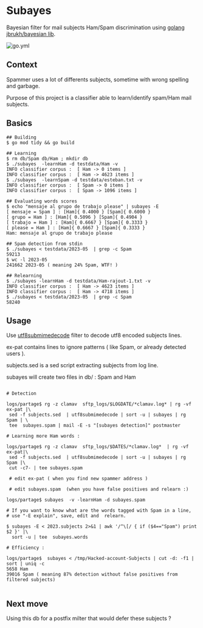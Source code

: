 # Subayes

Bayesian filter for mail subjects Ham/Spam discrimination using
[golang jbrukh/bayesian lib](https://github.com/jbrukh/bayesian).

![go.yml](https://github.com/thc2cat/subayes/actions/workflows/go.yml/badge.svg)

## Context

Spammer uses a lot of differents subjects, sometime with wrong spelling and garbage.

Purpose of this project is a classifier able to learn/identify spam/Ham mail subjects.

## Basics

```shell
## Building
$ go mod tidy && go build 

## Learning
$ rm db/Spam db/Ham ; mkdir db
$ ./subayes  -learnHam -d testdata/Ham -v
INFO classifier corpus :  [ Ham -> 0 items ]
INFO classifier corpus :  [ Ham -> 4623 items ]
$ ./subayes  -learnSpam -d testdata/esteban.txt -v
INFO classifier corpus :  [ Spam -> 0 items ]
INFO classifier corpus :  [ Spam -> 1096 items ]

## Evaluating words scores
$ echo "mensaje al grupo de trabajo please" | subayes -E    
[ mensaje = Spam ] : [Ham]{ 0.4000 } [Spam]{ 0.6000 } 
[ grupo = Ham ] : [Ham]{ 0.5096 } [Spam]{ 0.4904 } 
[ trabajo = Ham ] : [Ham]{ 0.6667 } [Spam]{ 0.3333 } 
[ please = Ham ] : [Ham]{ 0.6667 } [Spam]{ 0.3333 } 
Ham: mensaje al grupo de trabajo please

## Spam detection from stdin
$ ./subayes < testdata/2023-05  | grep -c Spam
59213
$ wc -l 2023-05
241662 2023-05 ( meaning 24% Spam, WTF! )

## Relearning
$ ./subayes -learnHam -d testdata/Ham-rajout-1.txt -v
INFO classifier corpus :  [ Ham -> 4623 items ]
INFO classifier corpus :  [ Ham -> 4718 items ]
$ ./subayes < testdata/2023-05  | grep -c Spam
58240

```

## Usage

Use
[utf8submimedecode](https://github.com/thc2cat/utf8submimedecode)
filter to decode  utf8 encoded subjects lines.

ex-pat contains lines to ignore patterns ( like Spam, or already detected users ).

subjects.sed is a sed script extracting subjects from log line.

subayes will create two files in db/ : Spam and Ham

```shell

# Detection

logs/partage$ rg -z clamav  sftp_logs/$LOGDATE/*clamav.log* | rg -vf ex-pat |\
 sed -f subjects.sed  | utf8submimedecode | sort -u | subayes | rg Spam | \
 tee  subayes.spam | mail -E -s "[subayes detection]" postmaster

# Learning more Ham words :  

logs/partage$ rg -z clamav  sftp_logs/$DATES/*clamav.log*  | rg -vf ex-pat|\
 sed -f subjects.sed  | utf8submimedecode | sort -u | subayes | rg Spam |\
 cut -c7- | tee subayes.spam 

 # edit ex-pat ( when you find new spammer address )

 # edit subayes.spam  (when you have false positives and relearn :)

logs/partage$ subayes  -v -learnHam -d subayes.spam          

# If you want to know what are the words tagged with Spam in a line, 
# use "-E explain", save, edit and  relearn.

$ subayes -E < 2023.subjects 2>&1 | awk '/^\[/ { if ($4=="Spam") print $2 }' |\
  sort -u | tee  subayes.words  

# Efficiency :

logs/partage$  subayes < /tmp/Hacked-account-Subjects | cut -d: -f1 | sort | uniq -c
5658 Ham
39016 Spam ( meaning 87% detection without false positives from filtered subjects)
                  
```

## Next move

Using this db for a postfix milter that would defer these subjects ?
